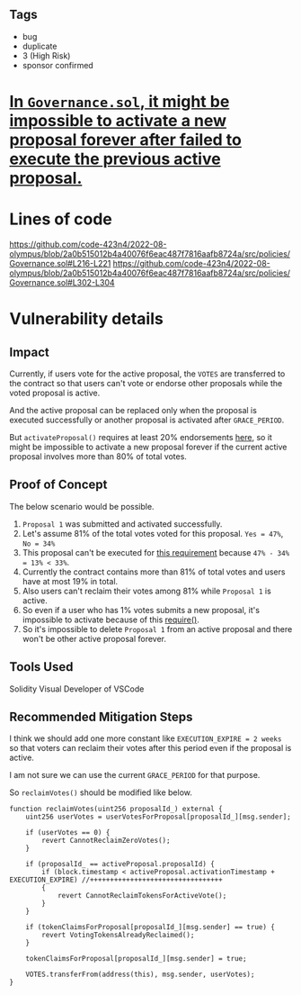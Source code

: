 ## Tags

- bug
- duplicate
- 3 (High Risk)
- sponsor confirmed

# [In `Governance.sol`, it might be impossible to activate a new proposal forever after failed to execute the previous active proposal.](https://github.com/code-423n4/2022-08-olympus-findings/issues/376) 

# Lines of code

https://github.com/code-423n4/2022-08-olympus/blob/2a0b515012b4a40076f6eac487f7816aafb8724a/src/policies/Governance.sol#L216-L221
https://github.com/code-423n4/2022-08-olympus/blob/2a0b515012b4a40076f6eac487f7816aafb8724a/src/policies/Governance.sol#L302-L304


# Vulnerability details

## Impact
Currently, if users vote for the active proposal, the `VOTES` are transferred to the contract so that users can't vote or endorse other proposals while the voted proposal is active.

And the active proposal can be replaced only when the proposal is executed successfully or another proposal is activated after `GRACE_PERIOD`.

But `activateProposal()` requires at least 20% endorsements [here](https://github.com/code-423n4/2022-08-olympus/blob/2a0b515012b4a40076f6eac487f7816aafb8724a/src/policies/Governance.sol#L216-L221), so it might be impossible to activate a new proposal forever if the current active proposal involves more than 80% of total votes.


## Proof of Concept
The below scenario would be possible.
1. `Proposal 1` was submitted and activated successfully.
2. Let's assume 81% of the total votes voted for this proposal. `Yes = 47%`, `No = 34%`
3. This proposal can't be executed for [this requirement](https://github.com/code-423n4/2022-08-olympus/blob/2a0b515012b4a40076f6eac487f7816aafb8724a/src/policies/Governance.sol#L268-L270) because `47% - 34% = 13% < 33%`.
4. Currently the contract contains more than 81% of total votes and users have at most 19% in total.
5. Also users can't reclaim their votes among 81% while `Proposal 1` is active.
6. So even if a user who has 1% votes submits a new proposal, it's impossible to activate because of this [require()](https://github.com/code-423n4/2022-08-olympus/blob/2a0b515012b4a40076f6eac487f7816aafb8724a/src/policies/Governance.sol#L216-L221).
7. So it's impossible to delete `Proposal 1` from an active proposal and there won't be other active proposal forever.


## Tools Used
Solidity Visual Developer of VSCode


## Recommended Mitigation Steps
I think we should add one more constant like `EXECUTION_EXPIRE = 2 weeks` so that voters can reclaim their votes after this period even if the proposal is active.

I am not sure we can use the current `GRACE_PERIOD` for that purpose.

So `reclaimVotes()` should be modified like below.

```
function reclaimVotes(uint256 proposalId_) external {
    uint256 userVotes = userVotesForProposal[proposalId_][msg.sender];

    if (userVotes == 0) {
        revert CannotReclaimZeroVotes();
    }

    if (proposalId_ == activeProposal.proposalId) {
        if (block.timestamp < activeProposal.activationTimestamp + EXECUTION_EXPIRE) //+++++++++++++++++++++++++++++++++
        {
            revert CannotReclaimTokensForActiveVote();
        }
    }

    if (tokenClaimsForProposal[proposalId_][msg.sender] == true) {
        revert VotingTokensAlreadyReclaimed();
    }

    tokenClaimsForProposal[proposalId_][msg.sender] = true;

    VOTES.transferFrom(address(this), msg.sender, userVotes);
}
```
